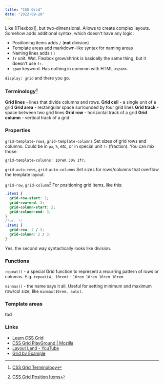 ```yaml
---
title: "CSS Grid"
date: "2022-09-28"
---
```


Like [[Flexbox]], but two-dimensional. Allows to create complex layouts. Somehow adds additional syntax, which doesn't have any logic:
- Positioning items adds `/` (**not** division)
- Template areas add markdown-like syntax for naming areas
- Naming lines adds `[]`
- `fr` unit. Wat. Flexbox grow/shrink is basically the same thing, but it doesn't use `fr`.
- `span` keyword. Has nothing in common with HTML `<span>`.

`display: grid` and there you go.

### Terminology[^1]
**Grid lines** - lines that divide columns and rows.
**Grid cell** - a single unit of a grid
**Grid area** - rectangular space surrounded by four grid lines
**Grid track** - space between two grid lines
**Grid row** - horizontal track of a grid
**Grid column** - vertical track of a grid

### Properties
`grid-template-rows`, `grid-template-columns`
Set sizes of grid rows and columns. Could be in `px`, `%`, etc, or in special unit `fr` (fraction). You can mix those:
```
grid-template-columns: 10rem 30% 1fr;
```

`grid-auto-rows`, `grid-auto-columns`
Set sizes for rows/columns that overflow the template layout.

`grid-row`, `grid-column`[^2]
For positioning grid items, like this:
```CSS
.item1 {
  grid-row-start: 2;
  grid-row-end: 3;
  grid-column-start: 2;
  grid-column-end: 3;
}
/*or: */
.item1 {
  grid-row: 2 / 3;
  grid-column: 2 / 3;
}
```
Yes, the second way syntactically looks like division.

### Functions
`repeat()` - a special Grid function to represent a recurring pattern of rows or columns. E.g. `repeat(4, 10rem)` - `10rem 10rem 10rem 10rem`.

`minmax()` - the name says it all. Useful for setting minimum and maximum row/col size, like `minmax(10rem, auto)`.

### Template areas
tbd

### Links
- [Learn CSS Grid](https://learncssgrid.com/)
- [CSS Grid PlayGround | Mozilla](https://mozilladevelopers.github.io/playground/css-grid/)
- [Layout Land - YouTube](https://www.youtube.com/c/LayoutLand)
- [Grid by Example](https://gridbyexample.com/)

[^1]: [CSS Grid Terminology](https://mozilladevelopers.github.io/playground/css-grid/)
[^2]: [CSS Grid Position Items](https://mozilladevelopers.github.io/playground/css-grid/06-position-items)